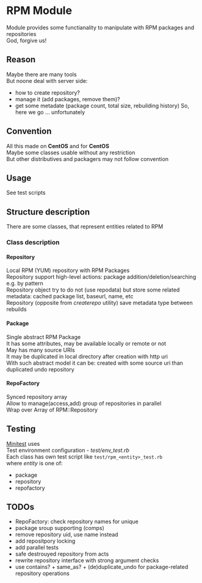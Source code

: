 RPM Module
==========
Module provides some functianality to manipulate with RPM packages and repositories  
God, forgive us!  

Reason
------
Maybe there are many tools  
But noone deal with server side:  
- how to create repository?
- manage it (add packages, remove them)?
- get some metadate (package count, total size, rebuilding history)
So, here we go ... unfortunately  

Convention
----------
All this made on **CentOS** and for **CentOS**  
Maybe some classes usable without any restriction  
But other distributives and packagers may not follow convention  

Usage
-----
See test scripts  

Structure description
---------------------
There are some classes, that represent entities related to RPM

### Class description
#### Repository
Local RPM (YUM) repository with RPM Packages  
Repository support high-level actions: package addition/deletion/searching e.g. by pattern  
Repository object try to do not (use repodata) but store some related metadata: cached package list, baseurl, name, etc  
Repository (opposite from *createrepo* utility) save metadata type between rebuilds  

#### Package
Single abstract RPM Package  
It has some attributes, may be available locally or remote or not  
May has many source URIs  
It may be duplicated in local directory after creation with http uri  
With such abstract model it can be: created with some source uri than duplicated undo repository  

#### RepoFactory
Synced repository array  
Allow to manage(access,add) group of repositories in parallel  
Wrap over Array of RPM::Repository

Testing
-------
[Minitest](https://github.com/seattlerb/minitest) uses  
Test environment configuration - *test/env_test.rb*  
Each class has own test script like `test/rpm_<entity>_test.rb`  
where *entity* is one of:  
- package  
- repository  
- repofactory  

TODOs
-----
- RepoFactory: check repository names for unique
- package sroup supporting (comps)
- remove repository uid, use name instead
- add repositpory locking
- add parallel tests
- safe destrouyed repository from acts
- rewrite repository interface with strong argument checks
- use contains? + same_as? + (de)duplicate_undo for package-related repository operations
